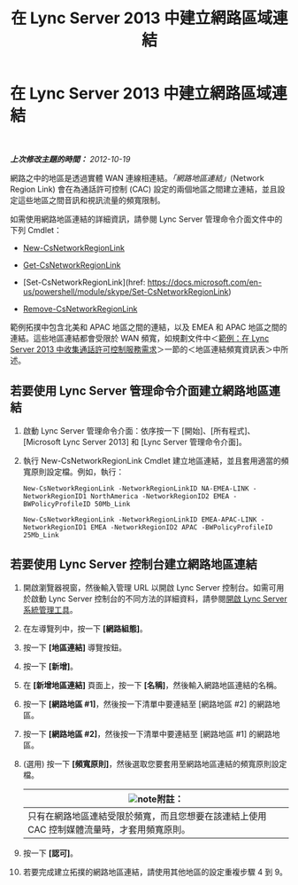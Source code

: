 ﻿---
title: 在 Lync Server 2013 中建立網路區域連結
TOCTitle: 在 Lync Server 2013 中建立網路區域連結
ms:assetid: f8163910-8935-475d-88a2-3aa44feb9dbe
ms:mtpsurl: https://technet.microsoft.com/zh-tw/library/Gg413047(v=OCS.15)
ms:contentKeyID: 49292858
ms.date: 08/24/2015
mtps_version: v=OCS.15
ms.translationtype: HT
---

# 在 Lync Server 2013 中建立網路區域連結

 

_**上次修改主題的時間：** 2012-10-19_

網路之中的地區是透過實體 WAN 連線相連結。*「網路地區連結」*(Network Region Link) 會在為通話許可控制 (CAC) 設定的兩個地區之間建立連結，並且設定這些地區之間音訊和視訊流量的頻寬限制。

如需使用網路地區連結的詳細資訊，請參閱 Lync Server 管理命令介面文件中的下列 Cmdlet：

  - [New-CsNetworkRegionLink](https://docs.microsoft.com/en-us/powershell/module/skype/New-CsNetworkRegionLink)

  - [Get-CsNetworkRegionLink](https://docs.microsoft.com/en-us/powershell/module/skype/Get-CsNetworkRegionLink)

  - [Set-CsNetworkRegionLink](href: https://docs.microsoft.com/en-us/powershell/module/skype/Set-CsNetworkRegionLink)

  - [Remove-CsNetworkRegionLink](https://docs.microsoft.com/en-us/powershell/module/skype/Remove-CsNetworkRegionLink)

範例拓撲中包含北美和 APAC 地區之間的連結，以及 EMEA 和 APAC 地區之間的連結。這些地區連結都會受限於 WAN 頻寬，如規劃文件中＜[範例：在 Lync Server 2013 中收集通話許可控制服務需求](lync-server-2013-example-of-gathering-your-requirements-for-call-admission-control.md)＞一節的＜地區連結頻寬資訊表＞中所述。

## 若要使用 Lync Server 管理命令介面建立網路地區連結

1.  啟動 Lync Server 管理命令介面：依序按一下 \[開始\]、\[所有程式\]、\[Microsoft Lync Server 2013\] 和 \[Lync Server 管理命令介面\]。

2.  執行 New-CsNetworkRegionLink Cmdlet 建立地區連結，並且套用適當的頻寬原則設定檔。例如，執行：
    
        New-CsNetworkRegionLink -NetworkRegionLinkID NA-EMEA-LINK -NetworkRegionID1 NorthAmerica -NetworkRegionID2 EMEA -BWPolicyProfileID 50Mb_Link
    
        New-CsNetworkRegionLink -NetworkRegionLinkID EMEA-APAC-LINK -NetworkRegionID1 EMEA -NetworkRegionID2 APAC -BWPolicyProfileID 25Mb_Link

## 若要使用 Lync Server 控制台建立網路地區連結

1.  開啟瀏覽器視窗，然後輸入管理 URL 以開啟 Lync Server 控制台。如需可用於啟動 Lync Server 控制台的不同方法的詳細資料，請參閱[開啟 Lync Server 系統管理工具](lync-server-2013-open-lync-server-administrative-tools.md)。

2.  在左導覽列中，按一下 **\[網路組態\]**。

3.  按一下 **\[地區連結\]** 導覽按鈕。

4.  按一下 **\[新增\]**。

5.  在 **\[新增地區連結\]** 頁面上，按一下 **\[名稱\]**，然後輸入網路地區連結的名稱。

6.  按一下 **\[網路地區 \#1\]**，然後按一下清單中要連結至 \[網路地區 \#2\] 的網路地區。

7.  按一下 **\[網路地區 \#2\]**，然後按一下清單中要連結至 \[網路地區 \#1\] 的網路地區。

8.  (選用) 按一下 **\[頻寬原則\]**，然後選取您要套用至網路地區連結的頻寬原則設定檔。
    
    <table>
    <thead>
    <tr class="header">
    <th><img src="images/Gg398811.note(OCS.15).gif" title="note" alt="note" />附註：</th>
    </tr>
    </thead>
    <tbody>
    <tr class="odd">
    <td>只有在網路地區連結受限於頻寬，而且您想要在該連結上使用 CAC 控制媒體流量時，才套用頻寬原則。</td>
    </tr>
    </tbody>
    </table>


9.  按一下 **\[認可\]**。

10. 若要完成建立拓撲的網路地區連結，請使用其他地區的設定重複步驟 4 到 9。

